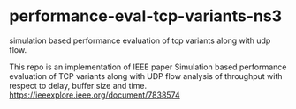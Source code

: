 # performance-eval-tcp-variants-ns3
simulation based performance evaluation of tcp variants along with udp flow.

This repo is an implementation of IEEE paper Simulation based performance evaluation of TCP variants along with UDP flow analysis of throughput with respect to delay, buffer size and time. https://ieeexplore.ieee.org/document/7838574
